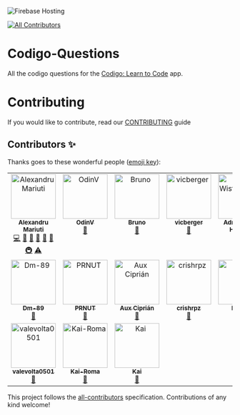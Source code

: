 ![Firebase Hosting](https://github.com/nank1ro/Codigo-Questions/workflows/Deploy%20to%20Firebase%20Storage/badge.svg)
<!-- ALL-CONTRIBUTORS-BADGE:START - Do not remove or modify this section -->
[![All Contributors](https://img.shields.io/badge/all_contributors-17-orange.svg?style=flat-square)](#contributors-)
<!-- ALL-CONTRIBUTORS-BADGE:END -->

# Codigo-Questions

All the codigo questions for the [Codigo: Learn to Code](https://codigo.bestofcode.dev) app.

# Contributing

If you would like to contribute, read our [CONTRIBUTING](/CONTRIBUTING.md) guide

## Contributors ✨

Thanks goes to these wonderful people ([emoji key](https://allcontributors.org/docs/en/emoji-key)):

<!-- ALL-CONTRIBUTORS-LIST:START - Do not remove or modify this section -->
<!-- prettier-ignore-start -->
<!-- markdownlint-disable -->
<table>
  <tbody>
    <tr>
      <td align="center" valign="top" width="14.28%"><a href="http://www.mariuti.com"><img src="https://avatars.githubusercontent.com/u/60045235?v=4?s=100" width="100px;" alt="Alexandru Mariuti"/><br /><sub><b>Alexandru Mariuti</b></sub></a><br /><a href="https://github.com/nank1ro/codigo-questions/commits?author=nank1ro" title="Code">💻</a> <a href="https://github.com/nank1ro/codigo-questions/issues?q=author%3Anank1ro" title="Bug reports">🐛</a> <a href="#maintenance-nank1ro" title="Maintenance">🚧</a> <a href="#question-nank1ro" title="Answering Questions">💬</a> <a href="https://github.com/nank1ro/codigo-questions/pulls?q=is%3Apr+reviewed-by%3Anank1ro" title="Reviewed Pull Requests">👀</a> <a href="https://github.com/nank1ro/codigo-questions/commits?author=nank1ro" title="Documentation">📖</a> <a href="#infra-nank1ro" title="Infrastructure (Hosting, Build-Tools, etc)">🚇</a> <a href="https://github.com/nank1ro/codigo-questions/commits?author=nank1ro" title="Tests">⚠️</a></td>
      <td align="center" valign="top" width="14.28%"><a href="https://github.com/OdinV"><img src="https://avatars.githubusercontent.com/u/72207152?v=4?s=100" width="100px;" alt="OdinV"/><br /><sub><b>OdinV</b></sub></a><br /><a href="https://github.com/nank1ro/codigo-questions/issues?q=author%3AOdinV" title="Bug reports">🐛</a></td>
      <td align="center" valign="top" width="14.28%"><a href="https://github.com/brunicorno"><img src="https://avatars.githubusercontent.com/u/28707292?v=4?s=100" width="100px;" alt="Bruno"/><br /><sub><b>Bruno</b></sub></a><br /><a href="https://github.com/nank1ro/codigo-questions/issues?q=author%3Abrunicorno" title="Bug reports">🐛</a></td>
      <td align="center" valign="top" width="14.28%"><a href="https://github.com/vicberger"><img src="https://avatars.githubusercontent.com/u/49183536?v=4?s=100" width="100px;" alt="vicberger"/><br /><sub><b>vicberger</b></sub></a><br /><a href="https://github.com/nank1ro/codigo-questions/issues?q=author%3Avicberger" title="Bug reports">🐛</a></td>
      <td align="center" valign="top" width="14.28%"><a href="http://www.linkedin.com/in/adrian-wist-hakvåg"><img src="https://avatars.githubusercontent.com/u/70323886?v=4?s=100" width="100px;" alt="Adrian Wist Hakvåg"/><br /><sub><b>Adrian Wist Hakvåg</b></sub></a><br /><a href="https://github.com/nank1ro/codigo-questions/issues?q=author%3Aadriawh" title="Bug reports">🐛</a></td>
      <td align="center" valign="top" width="14.28%"><a href="https://github.com/zeykk"><img src="https://avatars.githubusercontent.com/u/94829947?v=4?s=100" width="100px;" alt="zeykk"/><br /><sub><b>zeykk</b></sub></a><br /><a href="https://github.com/nank1ro/codigo-questions/issues?q=author%3Azeykk" title="Bug reports">🐛</a></td>
      <td align="center" valign="top" width="14.28%"><a href="https://github.com/simolado"><img src="https://avatars.githubusercontent.com/u/91845095?v=4?s=100" width="100px;" alt="simolado"/><br /><sub><b>simolado</b></sub></a><br /><a href="https://github.com/nank1ro/codigo-questions/issues?q=author%3Asimolado" title="Bug reports">🐛</a></td>
    </tr>
    <tr>
      <td align="center" valign="top" width="14.28%"><a href="https://github.com/Dm-89"><img src="https://avatars.githubusercontent.com/u/95239408?v=4?s=100" width="100px;" alt="Dm-89"/><br /><sub><b>Dm-89</b></sub></a><br /><a href="https://github.com/nank1ro/codigo-questions/issues?q=author%3ADm-89" title="Bug reports">🐛</a></td>
      <td align="center" valign="top" width="14.28%"><a href="https://github.com/PRNUT"><img src="https://avatars.githubusercontent.com/u/94775631?v=4?s=100" width="100px;" alt="PRNUT"/><br /><sub><b>PRNUT</b></sub></a><br /><a href="https://github.com/nank1ro/codigo-questions/issues?q=author%3APRNUT" title="Bug reports">🐛</a></td>
      <td align="center" valign="top" width="14.28%"><a href="https://github.com/cipoleon"><img src="https://avatars.githubusercontent.com/u/60713159?v=4?s=100" width="100px;" alt="Aux Ciprián"/><br /><sub><b>Aux Ciprián</b></sub></a><br /><a href="https://github.com/nank1ro/codigo-questions/issues?q=author%3Acipoleon" title="Bug reports">🐛</a></td>
      <td align="center" valign="top" width="14.28%"><a href="https://github.com/crishrpz"><img src="https://avatars.githubusercontent.com/u/13334796?v=4?s=100" width="100px;" alt="crishrpz"/><br /><sub><b>crishrpz</b></sub></a><br /><a href="https://github.com/nank1ro/codigo-questions/issues?q=author%3Acrishrpz" title="Bug reports">🐛</a></td>
      <td align="center" valign="top" width="14.28%"><a href="https://github.com/lolrida"><img src="https://avatars.githubusercontent.com/u/97251836?v=4?s=100" width="100px;" alt="lolrida"/><br /><sub><b>lolrida</b></sub></a><br /><a href="https://github.com/nank1ro/codigo-questions/issues?q=author%3Alolrida" title="Bug reports">🐛</a></td>
      <td align="center" valign="top" width="14.28%"><a href="https://github.com/FalconStike"><img src="https://avatars.githubusercontent.com/u/112663162?v=4?s=100" width="100px;" alt="FalconStike"/><br /><sub><b>FalconStike</b></sub></a><br /><a href="https://github.com/nank1ro/codigo-questions/issues?q=author%3AFalconStike" title="Bug reports">🐛</a></td>
      <td align="center" valign="top" width="14.28%"><a href="https://github.com/pampua84"><img src="https://avatars.githubusercontent.com/u/17255890?v=4?s=100" width="100px;" alt="pampua84"/><br /><sub><b>pampua84</b></sub></a><br /><a href="https://github.com/nank1ro/codigo-questions/issues?q=author%3Apampua84" title="Bug reports">🐛</a></td>
    </tr>
    <tr>
      <td align="center" valign="top" width="14.28%"><a href="https://github.com/valevolta0501"><img src="https://avatars.githubusercontent.com/u/139982948?v=4?s=100" width="100px;" alt="valevolta0501"/><br /><sub><b>valevolta0501</b></sub></a><br /><a href="https://github.com/nank1ro/codigo-questions/issues?q=author%3Avalevolta0501" title="Bug reports">🐛</a></td>
      <td align="center" valign="top" width="14.28%"><a href="https://github.com/Kai-Roma"><img src="https://avatars.githubusercontent.com/u/104495517?v=4?s=100" width="100px;" alt="Kai-Roma"/><br /><sub><b>Kai-Roma</b></sub></a><br /><a href="https://github.com/nank1ro/codigo-questions/issues?q=author%3AKai-Roma" title="Bug reports">🐛</a></td>
      <td align="center" valign="top" width="14.28%"><a href="https://github.com/KaiLega"><img src="https://avatars.githubusercontent.com/u/93375104?v=4?s=100" width="100px;" alt="Kai"/><br /><sub><b>Kai</b></sub></a><br /><a href="https://github.com/nank1ro/codigo-questions/issues?q=author%3AKaiLega" title="Bug reports">🐛</a></td>
    </tr>
  </tbody>
</table>

<!-- markdownlint-restore -->
<!-- prettier-ignore-end -->

<!-- ALL-CONTRIBUTORS-LIST:END -->

This project follows the [all-contributors](https://github.com/all-contributors/all-contributors) specification. Contributions of any kind welcome!
